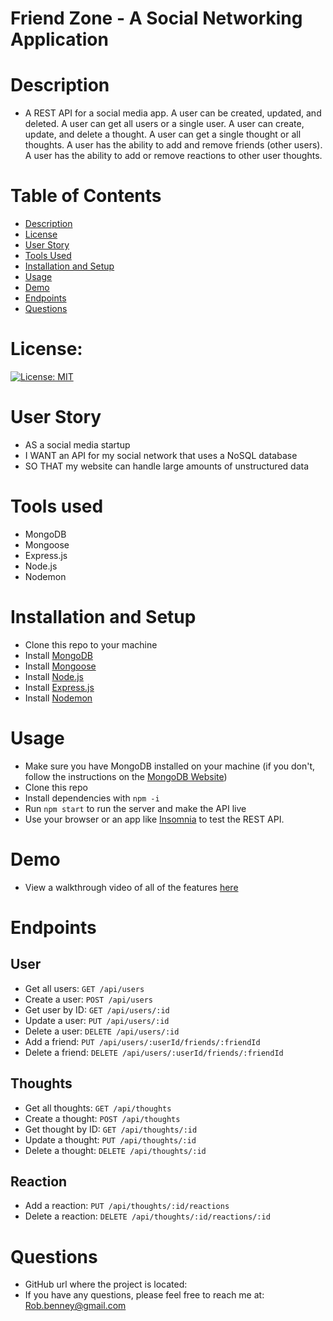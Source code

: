 # Friend Zone - A Social Networking Application

# Description
* A REST API for a social media app. A user can be created, updated, and deleted. A user can get all users or a single user. A user can create, update, and delete a thought. A user can get a single thought or all thoughts. A user has the ability to add and remove friends (other users). A user has the ability to add or remove reactions to other user thoughts.  

# Table of Contents
* [Description](#description)
* [License](#license)
* [User Story](#user-story)
* [Tools Used](#tools-used)
* [Installation and Setup](#installation-and-setup)
* [Usage](#usage)
* [Demo](#demo)
* [Endpoints](#endpoints)
* [Questions](#questions)

# License:
[![License: MIT](https://img.shields.io/badge/License-MIT-yellow.svg)](https://opensource.org/licenses/MIT)

# User Story
* AS a social media startup
* I WANT an API for my social network that uses a NoSQL database
* SO THAT my website can handle large amounts of unstructured data

# Tools used
* MongoDB
* Mongoose
* Express.js
* Node.js
* Nodemon

# Installation and Setup
* Clone this repo to your machine
* Install [MongoDB](https://www.mongodb.com/docs/manual/installation/)
* Install [Mongoose](https://www.npmjs.com/package/mongoose)
* Install [Node.js](https://nodejs.org/en/download/)
* Install [Express.js](https://expressjs.com/en/starter/installing.html)
* Install [Nodemon](https://www.npmjs.com/package/nodemon)

# Usage
* Make sure you have MongoDB installed on your machine (if you don't, follow the instructions on the [MongoDB Website](https://www.mongodb.com/docs/manual/installation/))
* Clone this repo
* Install dependencies with `npm -i`
* Run `npm start` to run the server and make the API live
* Use your browser or an app like [Insomnia](https://insomnia.rest/) to test the REST API.

# Demo
* View a walkthrough video of all of the features [here](https://drive.google.com/file/d/1xD3LVFRoQqX9d16PNNgOH2FvITFPcEb6/view?usp=sharing)

# Endpoints
## User
* Get all users: `GET /api/users`
* Create a user: `POST /api/users`
* Get user by ID: `GET /api/users/:id`
* Update a user: `PUT /api/users/:id`
* Delete a user: `DELETE /api/users/:id`
* Add a friend: `PUT /api/users/:userId/friends/:friendId`
* Delete a friend: `DELETE /api/users/:userId/friends/:friendId`

## Thoughts
* Get all thoughts: `GET /api/thoughts`
* Create a thought: `POST /api/thoughts`
* Get thought by ID: `GET /api/thoughts/:id`
* Update a thought: `PUT /api/thoughts/:id`
* Delete a thought: `DELETE /api/thoughts/:id`

## Reaction
* Add a reaction: `PUT /api/thoughts/:id/reactions`
* Delete a reaction: `DELETE /api/thoughts/:id/reactions/:id`

# Questions
* GitHub url where the project is located: 
* If you have any questions, please feel free to reach me at: Rob.benney@gmail.com
